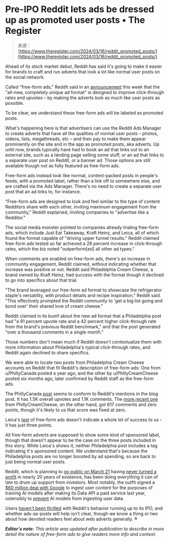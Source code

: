<!--yml
category: 未分类
date: 2024-05-27 15:03:07
-->

# Pre-IPO Reddit lets ads be dressed up as promoted user posts • The Register

> 来源：[https://www.theregister.com/2024/03/16/reddit_promoted_posts/](https://www.theregister.com/2024/03/16/reddit_promoted_posts/)

Ahead of its stock market debut, Reddit has said it's going to make it easier for brands to craft and run adverts that look a lot like normal user posts on the social network.

Called "free-form ads," Reddit said in an [announcement](https://www.redditinc.com/blog/advertise-like-a-redditor-with-our-all-new-completely-unique-ad-format-free-form-ads) this week that the "all-new, completely unique ad format" is designed to improve click-through rates and upvotes – by making the adverts look as much like user posts as possible.

To be clear, we understand these free-form ads will be labeled as promoted posts.

What's happening here is that advertisers can use the Reddit Ads Manager to create adverts that have all the qualities of normal user posts – photos, videos, lists, megathreads, etc – and then pay to make them appear prominently on the site and in the app as promoted posts, aka adverts. Up until now, brands typically have had to book an ad that links out to an external site, such as a landing page selling some stuff, or an ad that links to a separate user post on Reddit, or a banner ad. Those options are still available though not as fully featured as free-form ads.

Free-form ads instead look like normal, content-packed posts in people's feeds, with a promoted label, rather than a link off to somewhere else, and are crafted via the Ads Manager. There's no need to create a separate user post that an ad links to, for instance.

"Free-form ads are designed to look and feel similar to the type of content Redditors share with each other, inviting maximum engagement from the community," Reddit explained, inviting companies to "advertise like a Redditor." 

The social media monster pointed to companies already trialing free-form ads, which include Just Eat Takeaway, Kraft Heinz, and Leica, all of which found the format capable of "driving upper funnel results." Reddit claimed free-form ads tested so far achieved a 28 percent increase in click-through rates, which the biz noted "outperform[ed] all other ad types." 

When comments are enabled on free-form ads, there's an increase in community engagement, Reddit claimed, without indicating whether that increase was positive or not. Reddit said Philadelphia Cream Cheese, a brand owned by Kraft Heinz, had success with the format though it declined to go into specifics about that trial.

"The brand leveraged our free-form ad format to showcase the refrigerator staple's versatility, with product details and recipe inspiration," Reddit said. "This effectively prompted the Reddit community to 'get a big list going and bond over' their shared love of cream cheese."

Reddit claimed in its bumf about the new ad format that a Philadelphia post had "a 91 percent upvote rate and a 42 percent higher click-through rate from the brand's previous Reddit benchmark," and that the post generated "over a thousand comments in a single month." 

Those numbers don't mean much if Reddit doesn't contextualize them with more information about Philadelphia's typical click-through rates, and Reddit again declined to share specifics. 

We were able to locate two posts from Philadelphia Cream Cheese accounts on Reddit that fit Reddit's description of free-form ads: One from u/PhillyCanada posted a year ago, and the other by u/PhillyCreamCheese posted six months ago, later confirmed by Reddit staff as the free-form ads. 

The PhillyCanada [post](https://www.reddit.com/user/PhillyCanada/comments/12ykrp1/help_us_fill_this_thread_with_unexpectedly_tasty/) seems to conform to Reddit's mentions in the blog post. It has 1.5K overall upvotes and 1.1K comments. The [more recent one](https://www.reddit.com/user/PhillyCreamCheese/comments/16hxm0s/help_us_fill_this_thread_with_ways_you_use_philly/) from PhillyCreamCheese, on the other hand, got 617 comments and zero points, though it's likely to us that score was fixed at zero.

Leica's [test](https://www.reddit.com/user/leica_camera/comments/1b9rpam/in_focus_crafted_in_germany_perfected_with_your/) of free-form ads doesn't indicate a whole lot of success to us - it has just three points.

All free-form adverts are supposed to show some kind of sponsored label, though that doesn't appear to be the case on the three posts included in this story. While Leica's shows it, neither Philadelphia post includes a tag indicating it's sponsored content. We understand that's because the Philadelphia posts are no longer boosted by ad spending, so are back to just being normal user posts.

Reddit, which is planning to [go public on March 21](https://www.nasdaq.com/market-activity/ipos) having [never turned a profit](https://www.theregister.com/2024/03/11/reddit_wants_to_raise_748m/) in nearly 20 years of existence, has been doing everything it can of late to drum up support from investors. Most notably, the outfit signed a [$60 million deal with Google](https://www.theregister.com/2024/02/22/reddit_google_license_ipo_altman/) to ingest user content for the purposes of training AI models after making its Data API a paid service last year, ostensibly to [prevent](https://www.theregister.com/2023/04/18/reddit_charging_ai_api/) AI models from ingesting user data.

Users [haven't been thrilled](https://www.theregister.com/2023/06/12/reddit_api_outage/) with Reddit's behavior running up to its IPO, and whether ads-as-posts will help isn't clear, though we know a thing or two about how devoted readers feel about web adverts generally. ®

***Editor's note:** This article was updated after publication to describe in more detail the nature of free-form ads to give readers more info and context.*